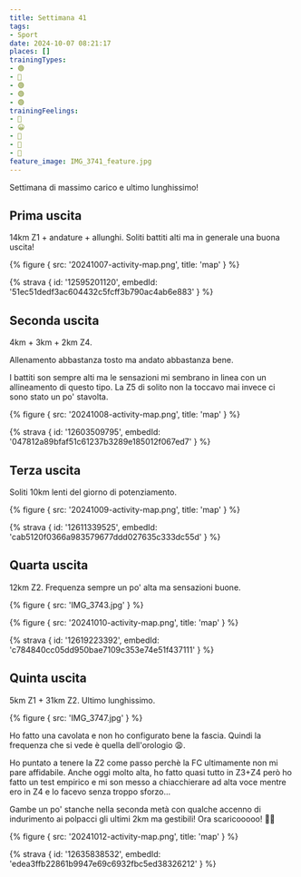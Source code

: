 ```yaml
---
title: Settimana 41
tags:
- Sport
date: 2024-10-07 08:21:17
places: []
trainingTypes:
- 🟢
- 🔴
- 🟢
- 🟢
- 🟢
trainingFeelings:
- 🙂
- 😀
- 🙂
- 🙂
- 🫤
feature_image: IMG_3741_feature.jpg
---
```


Settimana di massimo carico e ultimo lunghissimo!
<!--more--> 


## Prima uscita
14km Z1 + andature + allunghi. Soliti battiti alti ma in generale una buona uscita!

{% figure { src: '20241007-activity-map.png', title: 'map' } %}

{% strava { id: '12595201120', embedId: '51ec51dedf3ac604432c5fcff3b790ac4ab6e883' } %}

## Seconda uscita
4km + 3km + 2km Z4.

Allenamento abbastanza tosto ma andato abbastanza bene.

I battiti son sempre alti ma le sensazioni mi sembrano in linea con un allineamento di questo tipo. La Z5 di solito non la toccavo mai invece ci sono stato un po' stavolta.

{% figure { src: '20241008-activity-map.png', title: 'map' } %}

{% strava { id: '12603509795', embedId: '047812a89bfaf51c61237b3289e185012f067ed7' } %}

## Terza uscita
Soliti 10km lenti del giorno di potenziamento.

{% figure { src: '20241009-activity-map.png', title: 'map' } %}

{% strava { id: '12611339525', embedId: 'cab5120f0366a983579677ddd027635c333dc55d' } %}

## Quarta uscita
12km Z2. Frequenza sempre un po' alta ma sensazioni buone.

{% figure { src: 'IMG_3743.jpg' } %}

{% figure { src: '20241010-activity-map.png', title: 'map' } %}

{% strava { id: '12619223392', embedId: 'c784840cc05dd950bae7109c353e74e51f437111' } %}

## Quinta uscita
5km Z1 + 31km Z2. Ultimo lunghissimo.

{% figure { src: 'IMG_3747.jpg' } %}

Ho fatto una cavolata e non ho configurato bene la fascia. Quindi la frequenza che si vede è quella dell'orologio 😩.

Ho puntato a tenere la Z2 come passo perchè la FC ultimamente non mi pare affidabile. Anche oggi molto alta, ho fatto quasi tutto in Z3+Z4 però ho fatto un test empirico e mi son messo a chiacchierare ad alta voce mentre ero in Z4 e lo facevo senza troppo sforzo...

Gambe un po' stanche nella seconda metà con qualche accenno di indurimento ai polpacci gli ultimi 2km ma gestibili!
Ora scaricooooo! 🤟🏻

{% figure { src: '20241012-activity-map.png', title: 'map' } %}

{% strava { id: '12635838532', embedId: 'edea3ffb22861b9947e69c6932fbc5ed38326212' } %}